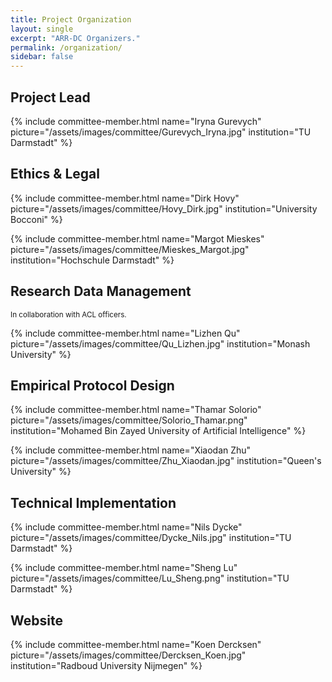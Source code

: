 ```yaml
---
title: Project Organization
layout: single
excerpt: "ARR-DC Organizers."
permalink: /organization/
sidebar: false
---
```


<!--
Ethics and legal:
Dirk Hovy
Margot Mieskes

Research data management:
Lizhen Qu

Empirical protocol:
Thamar Solorio
Xiaodan Zhu

Technical implementation:
Nils Dycke
Bob ...

Website:
Koen Dercksen


-->

<h2>Project Lead</h2>
{% include committee-member.html
   name="Iryna Gurevych"
   picture="/assets/images/committee/Gurevych_Iryna.jpg"
   institution="TU Darmstadt"
%}

<h2>Ethics & Legal</h2>

{% include committee-member.html
   name="Dirk Hovy"
   picture="/assets/images/committee/Hovy_Dirk.jpg"
   institution="University Bocconi"
%}

{% include committee-member.html
   name="Margot Mieskes"
   picture="/assets/images/committee/Mieskes_Margot.jpg"
   institution="Hochschule Darmstadt"
%}

<h2>Research Data Management</h2>

<small>In collaboration with ACL officers.</small>

{% include committee-member.html
   name="Lizhen Qu"
   picture="/assets/images/committee/Qu_Lizhen.jpg"
   institution="Monash University"
%}

<h2>Empirical Protocol Design</h2>
{% include committee-member.html
name="Thamar Solorio"
picture="/assets/images/committee/Solorio_Thamar.png"
institution="Mohamed Bin Zayed University of Artificial Intelligence"
%}

{% include committee-member.html
name="Xiaodan Zhu"
picture="/assets/images/committee/Zhu_Xiaodan.jpg"
institution="Queen's University"
%}

<h2>Technical Implementation</h2>

{% include committee-member.html
name="Nils Dycke"
picture="/assets/images/committee/Dycke_Nils.jpg"
institution="TU Darmstadt"
%}

{% include committee-member.html
name="Sheng Lu"
picture="/assets/images/committee/Lu_Sheng.png"
institution="TU Darmstadt"
%}

<h2>Website</h2>
{% include committee-member.html
name="Koen Dercksen"
picture="/assets/images/committee/Dercksen_Koen.jpg"
institution="Radboud University Nijmegen"
%}
